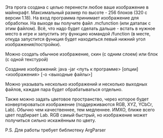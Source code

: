 Эта прога создана с целью перенести любое ваше изображение в майнкрафт.
Максимальный размер по высоте - 256 блоков (320 с версии 1.18).
На вход программа принимает изображение для обработки.
На выходе вы получите файл .mcfunction (или датапак с этим файлом).
Всё, что надо будет сделать дальше - встать в нужное место в игре
и запустить эту функцию командой /function (в месте, откуда
запустится функция будет находиться левый нижний угол изображения/постройки).

Можно создать обычное изображение, скин (с одним слоем) или блок (с одной текстурой)

Создание изображений:
java -jar &lt;путь к программе&gt; [опции] &lt;изображения&gt; [-o <выходные файлы>]

Можно указывать несколько изображений и несколько выходных файлов,
каждая пара будет обрабатываться отдельно.

Также можно задать цветовое пространство, через которое будет конвертироваться
изображение (поддерживаются RGB, XYZ, YCbCr, Lab). Обычно чем качественнее, тем медленнее.
ИМХО, ближе всего цвет подбирает Lab. RGB самый быстрый, но изображение
может получиться сильно искажённым по цвету.

P.S. Для работы требует библиотеку ArgParser
